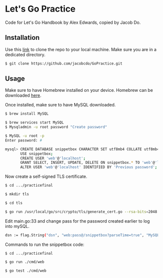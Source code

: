 # Let's Go Practice

Code for Let's Go Handbook by Alex Edwards, copied by Jacob Do. 

## Installation

Use this [link](https://github.com/jacobcdo/GoPractice.git) to clone the repo to your local machine. Make sure you are in a dedicated directory. 

```bash
$ git clone https://github.com/jacobcdo/GoPractice.git
```

## Usage

Make sure to have Homebrew installed on your device. Homebrew can be downloaded [here](https://brew.sh/).

Once installed, make sure to have MySQL downloaded.
```bash
$ brew install MySQL

$ brew services start MySQL
$ Mysqladmin -u root password "Create password"

$ MySQL -u root -p
Enter password: # 

mysql> CREATE DATABASE snippetbox CHARACTER SET utf8mb4 COLLATE utf8mb4_unicode_ci;
       USE snippetbox;
       CREATE USER 'web'@'localhost';
       GRANT SELECT, INSERT, UPDATE, DELETE ON snippetbox.* TO 'web'@'localhost';
       ALTER USER 'web'@'localhost' IDENTIFIED BY 'Previous password';
```

Now create a self-signed TLS certificate.

```bash
$ cd .../practicefinal

$ mkdir tls

$ cd tls

$ go run /usr/local/go/src/crypto/tls/generate_cert.go --rsa-bits=2048 --host=localhost
```

Edit main.go:33 and change pass for the password created earlier to log into mySQL.

```bash
dsn := flag.String("dsn", "web:pass@/snippetbox?parseTime=true", "MySQL data source name")
```

Commands to run the snippetbox code:
```bash
$ cd .../practicefinal

$ go run ./cmd/web

$ go test ./cmd/web
```


